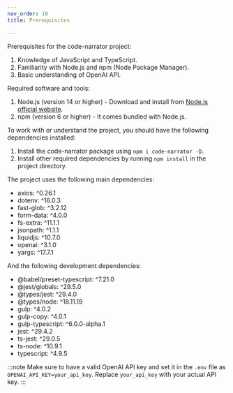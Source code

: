 ```yaml
---
nav_order: 10
title: Prerequisites

---
```


Prerequisites for the code-narrator project:

1. Knowledge of JavaScript and TypeScript.
2. Familiarity with Node.js and npm (Node Package Manager).
3. Basic understanding of OpenAI API.

Required software and tools:

1. Node.js (version 14 or higher) - Download and install from [Node.js official website](https://nodejs.org/).
2. npm (version 6 or higher) - It comes bundled with Node.js.

To work with or understand the project, you should have the following dependencies installed:

1. Install the code-narrator package using `npm i code-narrator -D`.
2. Install other required dependencies by running `npm install` in the project directory.

The project uses the following main dependencies:

- axios: ^0.26.1
- dotenv: ^16.0.3
- fast-glob: ^3.2.12
- form-data: ^4.0.0
- fs-extra: ^11.1.1
- jsonpath: ^1.1.1
- liquidjs: ^10.7.0
- openai: ^3.1.0
- yargs: ^17.7.1

And the following development dependencies:

- @babel/preset-typescript: ^7.21.0
- @jest/globals: ^29.5.0
- @types/jest: ^29.4.0
- @types/node: ^18.11.19
- gulp: ^4.0.2
- gulp-copy: ^4.0.1
- gulp-typescript: ^6.0.0-alpha.1
- jest: ^29.4.2
- ts-jest: ^29.0.5
- ts-node: ^10.9.1
- typescript: ^4.9.5

:::note
Make sure to have a valid OpenAI API key and set it in the `.env` file as `OPENAI_API_KEY=your_api_key`. Replace `your_api_key` with your actual API key.
:::